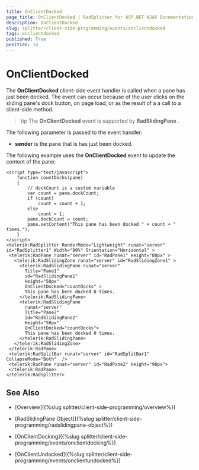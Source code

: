 ```yaml
---
title: OnClientDocked
page_title: OnClientDocked | RadSplitter for ASP.NET AJAX Documentation
description: OnClientDocked
slug: splitter/client-side-programming/events/onclientdocked
tags: onclientdocked
published: True
position: 14
---
```


# OnClientDocked

The **OnClientDocked** client-side event handler is called when a pane has just been docked. The event can occur because of the user clicks on the sliding pane's dock button, on page load, or as the result of a a call to a client-side method.

>tip The **OnClientDocked** event is supported by **RadSlidingPane** .

The following parameter is passed to the event handler:

* **sender** is the pane that is has just been docked.

The following example uses the **OnClientDocked** event to update the content of the pane:

````ASP.NET	 
<script type="text/javascript">
	function countDocks(pane)
	{
		// dockCount is a custom variable
		var count = pane.dockCount;
		if (count)
			count = count + 1;
		else
			count = 1;
		pane.dockCount = count;
		pane.setContent("This pane has been docked " + count + " times.");
	}
</script>
<telerik:RadSplitter RenderMode="Lightweight" runat="server" id="RadSplitter1" Width="90%" Orientation="Horizontal" >
 <telerik:RadPane runat="server" id="RadPane1" Height="80px" >
   <telerik:RadSlidingZone runat="server" id="RadSlidingZone1" >
	 <telerik:RadSlidingPane runat="server"
	   Title="Pane1"
	   id="RadSlidingPane1"
	   Height="50px"
	   OnClientDocked="countDocks" >
	   This pane has been docked 0 times.
	 </telerik:RadSlidingPane>
	 <telerik:RadSlidingPane
	   runat="server"
	   Title="Pane2"
	   id="RadSlidingPane2"
	   Height="50px"
	   OnClientDocked="countDocks">
	   This pane has been docked 0 times.
	 </telerik:RadSlidingPane>
   </telerik:RadSlidingZone>
 </telerik:RadPane>
 <telerik:RadSplitBar runat="server" id="RadSplitBar1" CollapseMode="Both"  />
 <telerik:RadPane runat="server" id="RadPane2" Height="90px">
 </telerik:RadPane>
</telerik:RadSplitter>			
````


## See Also

 * [Overview]({%slug splitter/client-side-programming/overview%})

 * [RadSlidingPane Object]({%slug splitter/client-side-programming/radslidingpane-object%})

 * [OnClientDocking]({%slug splitter/client-side-programming/events/onclientdocking%})

 * [OnClientUndocked]({%slug splitter/client-side-programming/events/onclientundocked%})
